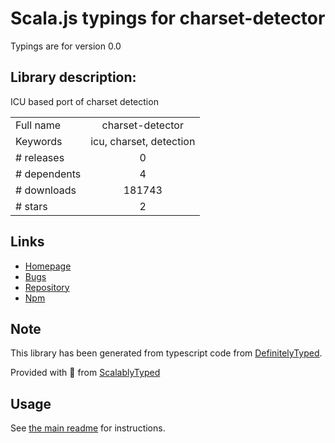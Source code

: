 
# Scala.js typings for charset-detector

Typings are for version 0.0

## Library description:
ICU based port of charset detection

|                    |                 |
| ------------------ | :-------------: |
| Full name          | charset-detector |
| Keywords           | icu, charset, detection |
| # releases         | 0 |
| # dependents       | 4 |
| # downloads        | 181743 |
| # stars            | 2 |

## Links
- [Homepage](https://github.com/btd/node-charset-detector)
- [Bugs](https://github.com/btd/node-charset-detector/issues)
- [Repository](https://github.com/btd/node-charset-detector)
- [Npm](https://www.npmjs.com/package/charset-detector)
    


## Note
This library has been generated from typescript code from [DefinitelyTyped](https://definitelytyped.org).

Provided with :purple_heart: from [ScalablyTyped](https://github.com/oyvindberg/ScalablyTyped)

## Usage
See [the main readme](../../readme.md) for instructions.


